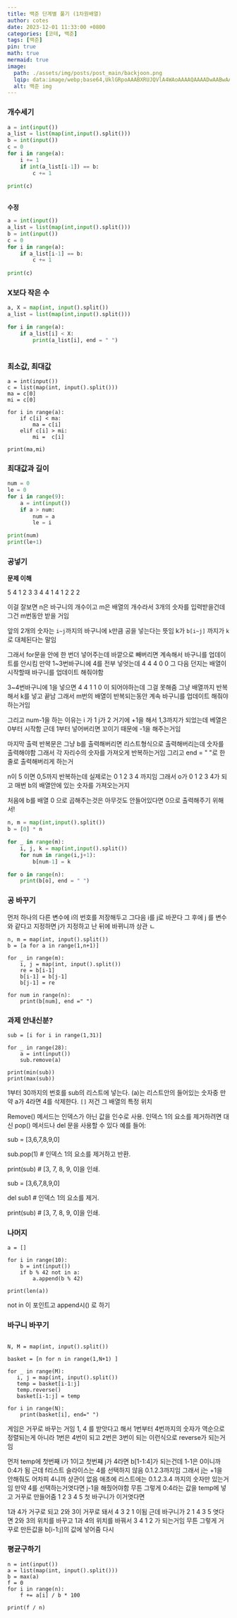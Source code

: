 ```yaml
---
title: 백준 단계별 풀기 (1차원배열)
author: cotes
date: 2023-12-01 11:33:00 +0800
categories: [코테, 백준]
tags: [백준]
pin: true
math: true
mermaid: true
image:
  path: ./assets/img/posts/post_main/backjoon.png
  lqip: data:image/webp;base64,UklGRpoAAABXRUJQVlA4WAoAAAAQAAAADwAABwAAQUxQSDIAAAARL0AmbZurmr57yyIiqE8oiG0bejIYEQTgqiDA9vqnsUSI6H+oAERp2HZ65qP/VIAWAFZQOCBCAAAA8AEAnQEqEAAIAAVAfCWkAALp8sF8rgRgAP7o9FDvMCkMde9PK7euH5M1m6VWoDXf2FkP3BqV0ZYbO6NA/VFIAAAA
  alt: 백준 img
---
```


### 개수세기

```python
a = int(input())
a_list = list(map(int,input().split()))
b = int(input())
c = 0
for i in range(a):
    i += 1
    if int(a_list[i-1]) == b:
        c += 1
        
print(c)
    
```

**수정**
```python
a = int(input())
a_list = list(map(int,input().split()))
b = int(input())
c = 0
for i in range(a):
    if a_list[i-1] == b:
        c += 1
        
print(c)
```


### X보다 작은 수

```python
a, X = map(int, input().split())
a_list = list(map(int,input().split()))

for i in range(a):
    if a_list[i] < X:
        print(a_list[i], end = " ")
    
```

### 최소값, 최대값

```
a = int(input())
c = list(map(int, input().split()))
ma = c[0]
mi = c[0]

for i in range(a):
    if c[i] < ma:
        ma = c[i]
    elif c[i] > mi:
        mi =  c[i]

print(ma,mi)

```

### 최대값과 길이

```py
num = 0
le = 0
for i in range(9):
    a = int(input())
    if a > num:
        num = a
        le = i

print(num)
print(le+1)
```

### 공넣기

**문제 이해**

5 4
1 2 3
3 4 4
1 4 1
2 2 2

이걸 잘보면 n은 바구니의 개수이고 m은 배열의 개수라서
3개의 숫자를 입력받을건데 그건 m번동안 받을 거임 

앞의 2개의 숫자는 `i~j`까지의 바구니에 `k`만큼 공을 넣는다는 뜻임 k가 ` b[i~j] ` 까지가 `k`로 대체된다는 말임

그래서 for문을 안에 한 번더 넣어주는데 바깥으로 빼버리면 계속해서 바구니를 업데이트를 안시킴
만약 1~3번바구니에 4를 전부 넣엇는데 4 4 4 0 0 그 다음 던지는 배열이 시작할때 바구니를 업데이트 해줘야함  

3~4번바구니에 1을 넣으면 4 4 1 1 0 이 되어야하는데 그걸 못해줌 그냥 배열까지 반복해서 k를 넣고 끝남 그래서 m번의 배열이 반복되는동안 계속 바구니를 업데이트 해줘야하는거임
   
그리고 num-1을 하는 이유는 i 가 1 j가 2 거기에 +1을 해서 1,3까지가 되었는데 베열은 0부터 시작함 근데 1부터 넣어버리면 꼬이기 때문에 -1을 해주는거임  
   
마지막 출력 반복문은 그냥 b를 출력해버리면 리스트형식으로 출력해버리는데 숫자를 출력해야함 그래서 각 자리수의 숫자를 가져오게 반복하는거임 그리고 end = " "로 한 줄로 출력해버리게 하는거 
  
n이 5 이면 0,5까지 반복하는데 실제로는 0 1 2 3 4 까지임 그래서 o가 0 1 2 3 4가 되고 매번 b의 배열안에 있는 숫자를 가져오는거지
  
처음에 b를 배열 0 으로 곱해주는것은 아무것도 안들어있다면 0으로 출력해주기 위해서!

```py
n, m = map(int,input().split())
b = [0] * n

for _ in range(m):
    i, j, k = map(int,input().split())
    for num in range(i,j+1):
        b[num-1] = k

for o in range(n):
    print(b[o], end = " ")
```

### 공 바꾸기

먼저 하나의 다른 변수에 i의 번호를 저장해두고 그다음 i를 j로 바꾼다 그 후에 j 를 변수와 같다고 지정하면 j가 지정하고 난 뒤에 바뀌니까 상관 ㄴ

```
n, m = map(int, input().split())
b = [a for a in range(1,n+1)]

for _ in range(m):
    i, j = map(int, input().split())
    re = b[i-1]
    b[i-1] = b[j-1]
    b[j-1] = re
    
for num in range(n):
    print(b[num], end =" ")
```
  
### 과제 안내신분?

```
sub = [i for i in range(1,31)]

for _ in range(28):
    a = int(input())
    sub.remove(a)

print(min(sub))
print(max(sub))
```

1부터 30까지의 번호를 sub의 리스트에 넣는다.
(a)는 리스트안의 들어있는 숫자중 만약 a가 4라면 4를 삭제한다. ` [] ` 저건 그 배열의 특정 위치  

Remove() 메서드는 인덱스가 아닌 값을 인수로 사용. 인덱스 1의 요소를 제거하려면 대신 pop() 메서드나 del 문을 사용할 수 있다 예를 들어:

sub = [3,6,7,8,9,0]

sub.pop(1) # 인덱스 1의 요소를 제거하고 반환.

print(sub) # [3, 7, 8, 9, 0]을 인쇄.

sub = [3,6,7,8,9,0]

del sub1 # 인덱스 1의 요소를 제거.

print(sub) # [3, 7, 8, 9, 0]을 인쇄.


### 나머지

```
a = []

for i in range(10):
    b = int(input())
    if b % 42 not in a:
        a.append(b % 42)

print(len(a))
```

not in 이 포인트고 append시() 로 하기

### 바구니 바꾸기

```

N, M = map(int, input().split())
 
basket = [n for n in range(1,N+1) ]
 
for _ in range(M):
   i, j = map(int, input().split())
   temp = basket[i-1:j]
   temp.reverse()
   basket[i-1:j] = temp 
   
for i in range(N):
    print(basket[i], end=" ")
```

게임은 거꾸로 바꾸는 거임 1, 4 를 받앗다고 해서 1번부터 4번까지의 숫자가 역순으로 정렬되는게 아니라 1번은 4번이 되고 2번은 3번이 되는 이런식으로 reverse가 되는거임  

먼저 temp에 첫번째 i가 1이고 첫번쨰 j가 4라면 b[1-1:4]가 되는건데 1-1은 0이니까 0:4가 됨 근데 f리스트 슬라이스는 4를 선택하지 않음 0.1.2.3까지임 그래서 j는 +1을 안해줘도 어차피 4니까 상관이 없음 애초에 리스트에는 0.1.2.3.4 까지의 숫자만 있는거임 만약 4를 선택하는거엿다면 j-1을 해줬어야함 무튼 그렇게 0:4라는 값을 temp에 넣고 거꾸로 만들어줌 1 2 3 4  5 첫 바구니가 이거엿다면   

1과 4가 거구로 되고 2와 3이 거꾸로 돼서 4 3 2 1 이됨 근데 바구니가 2 1 4 3 5 엿다면 2와 3의 위치를 바꾸고 1과 4의 위치를 바꿔서 3 4 1 2 가 되는거임 무튼 그렇게 거꾸로 만든값을 b[i-1:j]의 값에 넣어줌 다시

### 평균구하기

```
n = int(input())
a = list(map(int, input().split()))
b = max(a)
f = 0
for i in range(n):
    f += a[i] / b * 100
    
print(f / n)
```


